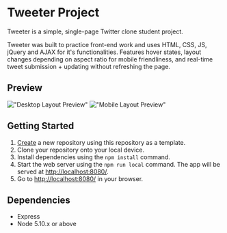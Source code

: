 # Tweeter Project

Tweeter is a simple, single-page Twitter clone student project.

Tweeter was built to practice front-end work and uses HTML, CSS, JS, jQuery and AJAX for it's functionalities. Features hover states, layout changes depending on aspect ratio for mobile friendliness, and real-time tweet submission + updating without refreshing the page. 

## Preview 

!["Desktop Layout Preview"]()
!["Mobile Layout Preview"]()
## Getting Started

1. [Create](https://docs.github.com/en/repositories/creating-and-managing-repositories/creating-a-repository-from-a-template) a new repository using this repository as a template.
2. Clone your repository onto your local device.
3. Install dependencies using the `npm install` command.
3. Start the web server using the `npm run local` command. The app will be served at <http://localhost:8080/>.
4. Go to <http://localhost:8080/> in your browser.

## Dependencies

- Express
- Node 5.10.x or above
